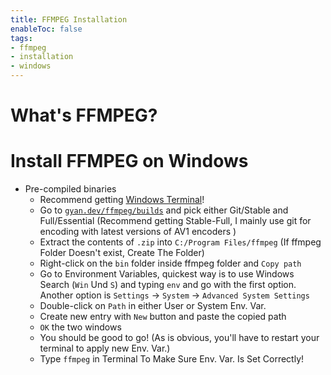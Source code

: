 ```yaml
---
title: FFMPEG Installation
enableToc: false
tags:
- ffmpeg
- installation
- windows
---
```

# What's FFMPEG?
# Install FFMPEG on Windows
* Pre-compiled binaries
	* Recommend getting [Windows Terminal](https://learn.microsoft.com/en-us/windows/terminal/)!
	* Go to [`gyan.dev/ffmpeg/builds`](https://www.gyan.dev/ffmpeg/builds/) and pick either Git/Stable and Full/Essential (Recommend getting Stable-Full, I mainly use git for encoding with latest versions of AV1 encoders )
	* Extract the contents of `.zip` into `C:/Program Files/ffmpeg` (If ffmpeg Folder Doesn't exist, Create The Folder)
	* Right-click on the `bin` folder inside ffmpeg folder and `Copy path`
	* Go to Environment Variables, quickest way is to use Windows Search (`Win` Und `S`) and typing `env` and go with the first option. Another option is `Settings` -> `System` -> `Advanced System Settings`
	* Double-click on `Path` in either User or System Env. Var. 
	* Create new entry with `New` button and paste the copied path
	* `OK` the two windows
	* You should be good to go! (As is obvious, you'll have to restart your terminal to apply new Env. Var.)
	* Type `ffmpeg` in Terminal To Make Sure Env. Var. Is Set Correctly!